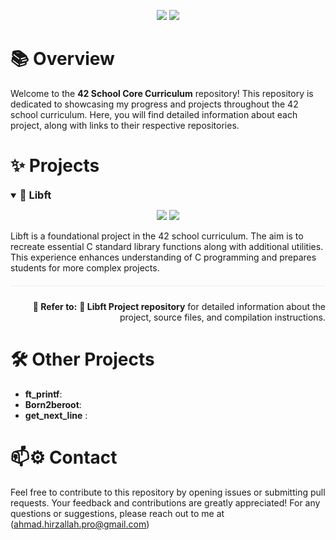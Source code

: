 <p align="center">
   <img src="https://img.shields.io/badge/42%20School%20Core%20Curriculum-Progress-green?style=for-the-badge"/>
   <img src="https://img.shields.io/github/last-commit/AhmadHirzallah/42-school-Core-Curriculum?style=for-the-badge&color=blue"/>
</p>


# 📚 Overview

Welcome to the **42 School Core Curriculum** repository! This repository is dedicated to showcasing my progress and projects throughout the 42 school curriculum. Here, you will find detailed information about each project, along with links to their respective repositories.

# ✨ Projects

<details open>
  <summary><h3 style="display: inline;">📌 Libft</h3></summary>

  <p align="middle">
     <img src="https://img.shields.io/badge/Libft-125%2F100-brightgreen?style=flat-square"/>
     <img src="https://img.shields.io/badge/language-C-blue.svg?style=flat-square"/>
  </p>

  <p>Libft is a foundational project in the 42 school curriculum. The aim is to recreate essential C standard library functions along with additional utilities. This experience enhances understanding of C programming and prepares students for more complex projects.</p>
</details>

<div style="margin-top: 20px; border-top: 1px solid #eaecef; padding-top: 10px;">
   <p align="right">
      <strong>🔗 Refer to:</strong> 
      <a href="https://github.com/AhmadHirzallah/Libft" style="text-decoration: none; font-weight: bold;">📂 Libft Project repository</a> 
      for detailed information about the project, source files, and compilation instructions.
   </p>
</div>


# 🛠️ Other Projects

- **ft_printf**: 
- **Born2beroot**: 
- **get_next_line** : 

# 📫⚙️ Contact
Feel free to contribute to this repository by opening issues or submitting pull requests. Your feedback and contributions are greatly appreciated!
For any questions or suggestions, please reach out to me at (ahmad.hirzallah.pro@gmail.com)
